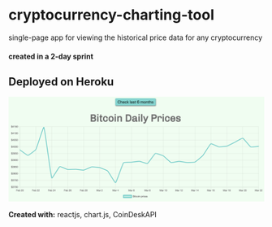 # cryptocurrency-charting-tool

single-page app for viewing the historical price data for any cryptocurrency

#### created in a 2-day sprint

## Deployed on Heroku

![](/image/2019-03-23-10-33-17.png)

**Created with:** reactjs, chart.js, CoinDeskAPI
